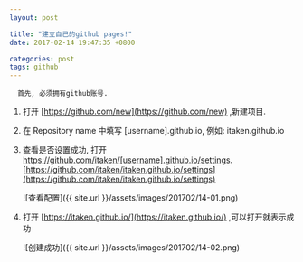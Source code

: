 ```yaml
---
layout: post

title: "建立自己的github pages!"
date: 2017-02-14 19:47:35 +0800

categories: post
tags: github
---
```


```
  首先, 必须拥有github账号.
```
1. 打开 [https://github.com/new](https://github.com/new) ,新建项目.

1. 在 Repository name 中填写 [username].github.io, 例如: itaken.github.io

1. 查看是否设置成功, 打开 https://github.com/itaken/[username].github.io/settings.  [https://github.com/itaken/itaken.github.io/settings](https://github.com/itaken/itaken.github.io/settings)

   ![查看配置]({{ site.url }}/assets/images/201702/14-01.png)

1. 打开 [https://itaken.github.io/](https://itaken.github.io/) ,可以打开就表示成功

    ![创建成功]({{ site.url }}/assets/images/201702/14-02.png)
